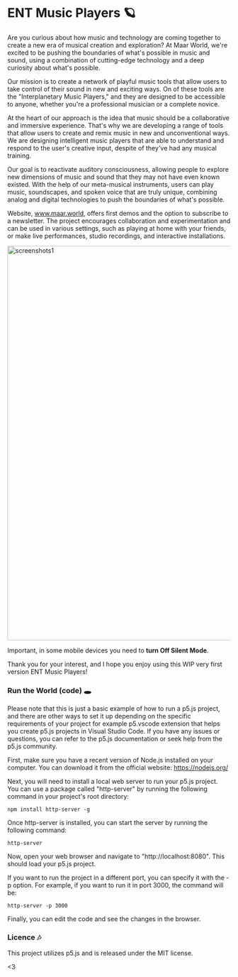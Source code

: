 # ENT Music Players 🪐

Are you curious about how music and technology are coming together to create a new era of musical creation and exploration? At Maar World, we're excited to be pushing the boundaries of what's possible in music and sound, using a combination of cutting-edge technology and a deep curiosity about what's possible.

Our mission is to create a network of playful music tools that allow users to take control of their sound in new and exciting ways. On of these tools are the "Interplanetary Music Players," and they are designed to be accessible to anyone, whether you're a professional musician or a complete novice.

At the heart of our approach is the idea that music should be a collaborative and immersive experience. That's why we are developing a range of tools that allow users to create and remix music in new and unconventional ways. We are designing intelligent music players that are able to understand and respond to the user's creative input, despite of they've had any musical training.

Our goal is to reactivate auditory consciousness, allowing people to explore new dimensions of music and sound that they may not have even known existed. With the help of our meta-musical instruments, users can play music, soundscapes, and spoken voice that are truly unique, combining analog and digital technologies to push the boundaries of what's possible.

Website, www.maar.world, offers first demos and the option to subscribe to a newsletter. The project encourages collaboration and experimentation and can be used in various settings, such as playing at home with your friends, or make live performances, studio recordings, and interactive installations.


<img width="889" alt="screenshots1" src="https://user-images.githubusercontent.com/862847/212711547-3070feec-e1da-4b07-b668-a30422c1e249.png">

Important, in some mobile devices you need to **turn Off Silent Mode**.

Thank you for your interest, and I hope you enjoy using this WIP very first version ENT Music Players!

### Run the World (code) 🕳

Please note that this is just a basic example of how to run a p5.js project, and there are other ways to set it up depending on the specific requirements of your project for example p5.vscode extension that helps you create p5.js projects in Visual Studio Code. If you have any issues or questions, you can refer to the p5.js documentation or seek help from the p5.js community.

First, make sure you have a recent version of Node.js installed on your computer. You can download it from the official website: https://nodejs.org/

Next, you will need to install a local web server to run your p5.js project. You can use a package called "http-server" by running the following command in your project's root directory:

```
npm install http-server -g
```

Once http-server is installed, you can start the server by running the following command:
```
http-server
```

Now, open your web browser and navigate to "http://localhost:8080". This should load your p5.js project.

If you want to run the project in a different port, you can specify it with the -p option. For example, if you want to run it in port 3000, the command will be:
```
http-server -p 3000

```
Finally, you can edit the code and see the changes in the browser.

### Licence 🎶
This project utilizes p5.js and is released under the MIT license.

<3


